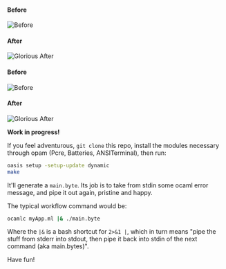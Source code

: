 #### Before
![Before](https://cloud.githubusercontent.com/assets/1909539/13025465/4baf80c2-d1d6-11e5-8f88-1d7b8065567c.png)

#### After
![Glorious After](https://cloud.githubusercontent.com/assets/1909539/13025466/4bc78262-d1d6-11e5-9dcc-2f9046dc1950.png)

#### Before
![Before](https://cloud.githubusercontent.com/assets/1909539/13025491/a47377f4-d1d6-11e5-9c12-c0b5285dba47.png)

#### After
![Glorious After](https://cloud.githubusercontent.com/assets/1909539/13025492/a4895d30-d1d6-11e5-996a-b7e0e2ba63bf.png)

**Work in progress!**

If you feel adventurous, `git clone` this repo, install the modules necessary through opam (Pcre, Batteries, ANSITerminal), then run:

```sh
oasis setup -setup-update dynamic
make
```

It'll generate a `main.byte`. Its job is to take from stdin some ocaml error message, and pipe it out again, pristine and happy.

The typical workflow command would be:

```sh
ocamlc myApp.ml |& ./main.byte
```

Where the `|&` is a bash shortcut for `2>&1 |`, which in turn means "pipe the stuff from stderr into stdout, then pipe it back into stdin of the next command (aka main.bytes)".

Have fun!
